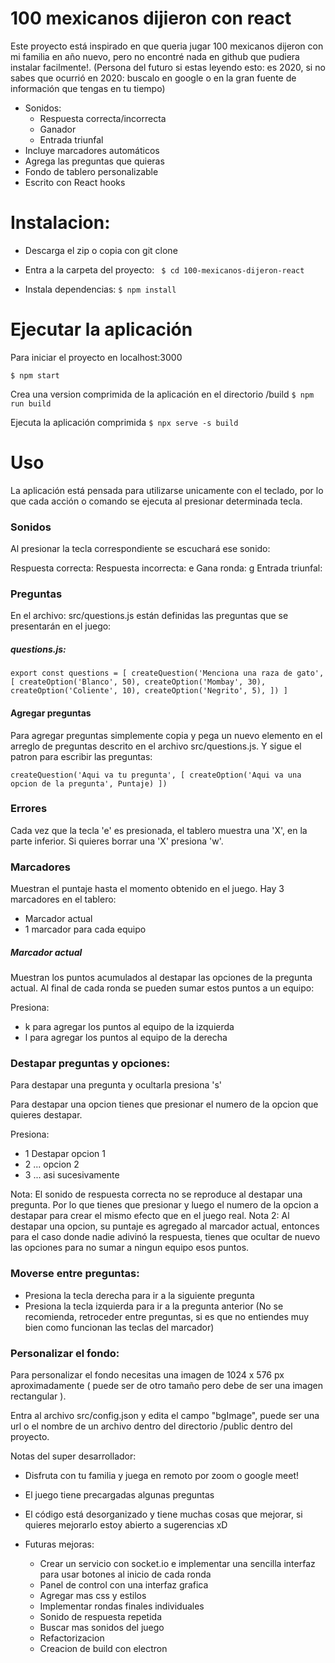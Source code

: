 # 100 mexicanos dijieron con react

Este proyecto está inspirado en que queria jugar 100 mexicanos dijeron 
con mi familia en año nuevo, pero no encontré nada en github que pudiera 
instalar facilmente!.
(Persona del futuro si estas leyendo esto: es 2020, si no sabes que ocurrió en 2020: buscalo en google o en la gran fuente de información que tengas en tu tiempo)


- Sonidos: 
  - Respuesta correcta/incorrecta
  - Ganador
  - Entrada triunfal
- Incluye marcadores automáticos
- Agrega las preguntas que quieras
- Fondo de tablero personalizable
- Escrito con React hooks


# Instalacion:

- Descarga el zip o copia con git clone

- Entra a la carpeta del proyecto: 
` 
  $ cd 100-mexicanos-dijeron-react
`

- Instala dependencias:
`
  $ npm install
`


# Ejecutar la aplicación

Para iniciar el proyecto en localhost:3000

`
  $ npm start
`

Crea una version comprimida de la aplicación en el directorio /build
`
  $ npm run build
`

Ejecuta la aplicación comprimida
`
  $ npx serve -s build
`


# Uso

La aplicación está pensada para utilizarse unicamente con el teclado,
por lo que cada acción o comando se ejecuta al presionar determinada tecla. 


### Sonidos
Al presionar la tecla correspondiente se escuchará ese sonido:

Respuesta correcta: <Enter>
Respuesta incorrecta: e
Gana ronda: g
Entrada triunfal: <Espacio>

### Preguntas
En el archivo: src/questions.js están definidas las preguntas
que se presentarán en el juego:

##### questions.js:
`
export const questions = [
  createQuestion('Menciona una raza de gato', [
    createOption('Blanco', 50),
    createOption('Mombay', 30),
    createOption('Coliente', 10),
    createOption('Negrito', 5),
  ])
]
`

#### Agregar preguntas
Para agregar preguntas simplemente copia y pega un nuevo elemento en
el arreglo de preguntas descrito en el archivo src/questions.js.
Y sigue el patron para escribir las preguntas:

`
  createQuestion('Aqui va tu pregunta', [
    createOption('Aqui va una opcion de la pregunta', Puntaje)
  ])
`

### Errores
Cada vez que la tecla 'e' es presionada, el tablero muestra una 'X', 
en la parte inferior. Si quieres borrar una 'X' presiona 'w'.

### Marcadores
Muestran el puntaje hasta el momento obtenido en el juego. 
Hay 3 marcadores en el tablero:
- Marcador actual
- 1 marcador para cada equipo

##### Marcador actual
Muestran los puntos acumulados al destapar las opciones de la pregunta
actual. 
Al final de cada ronda se pueden sumar estos puntos a un equipo:

Presiona:
- k para agregar los puntos al equipo de la izquierda
- l para agregar los puntos al equipo de la derecha

### Destapar preguntas y opciones:
Para destapar una pregunta y ocultarla presiona 's'

Para destapar una opcion tienes que presionar el numero de la opcion
que quieres destapar. 

Presiona:
- 1 Destapar opcion 1
- 2 ... opcion 2
- 3 ... asi sucesivamente

Nota: El sonido de respuesta correcta no se reproduce al destapar una
pregunta. Por lo que tienes que presionar <Enter> y luego el numero
de la opcion a destapar para crear el mismo efecto que en el juego real.
Nota 2: Al destapar una opcion, su puntaje es agregado al marcador actual,
entonces para el caso donde nadie adivinó la respuesta, tienes que ocultar
de nuevo las opciones para no sumar a ningun equipo esos puntos.


### Moverse entre preguntas:
- Presiona la tecla derecha para ir a la siguiente pregunta
- Presiona la tecla izquierda para ir a la pregunta anterior (No se recomienda, 
retroceder entre preguntas, si es que no entiendes muy bien como funcionan las teclas
del marcador)

### Personalizar el fondo:
Para personalizar el fondo necesitas una imagen de 1024 x 576 px aproximadamente 
( puede ser de otro tamaño pero debe de ser una imagen rectangular ).

Entra al archivo src/config.json y edita el campo "bgImage", puede
ser una url o el nombre de un archivo dentro del directorio /public
dentro del proyecto.


Notas del super desarrollador:

- Disfruta con tu familia y juega en remoto por zoom o google meet!

- El juego tiene precargadas algunas preguntas

- El código está desorganizado y tiene muchas cosas que mejorar, si quieres mejorarlo estoy abierto a sugerencias xD

- Futuras mejoras:
  - Crear un servicio con socket.io e implementar una sencilla interfaz para usar botones al inicio de cada ronda
  - Panel de control con una interfaz grafica 
  - Agregar mas css y estilos
  - Implementar rondas finales individuales
  - Sonido de respuesta repetida
  - Buscar mas sonidos del juego
  - Refactorizacion
  - Creacion de build con electron
